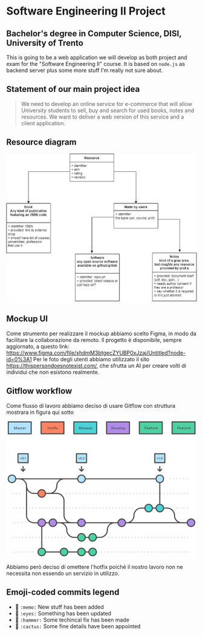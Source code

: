 # Software Engineering II Project
## Bachelor's degree in Computer Science, DISI, University of Trento
This is going to be a web application we will develop as both project and exam for the "Software Engineering II" course. It is based on `node.js` as backend server plus some more stuff I'm really not sure about.

## Statement of our main project idea
> We need to develop an online service for e-commerce that will allow University students to sell, buy and search for used books, notes and resources. We want to deliver a web	version of this service and a client application.

## Resource diagram
![resource-diagram](./resource-diagram.png)

## Mockup UI
Come strumento per realizzare il mockup abbiamo scelto Figma, in modo da facilitare la collaborazione da remoto. Il progetto è disponibile, sempre aggiornato,  a questo link: https://www.figma.com/file/xhdmM3btgecZYUBP0xJzaj/Untitled?node-id=0%3A1
Per le foto degli utenti abbiamo utilizzato il sito https://thispersondoesnotexist.com/, che sfrutta un AI per creare volti di individui che non esistono realmente.

## Gitflow workflow 
Come flusso di lavoro abbiamo deciso di usare Gitflow con struttura mostrara in figura qui sotto

![GitWorkflow](./img/gitFlow.png)

Abbiamo però deciso di omettere l'hotfix poiché il nostro lavoro non ne necessita non essendo un servizio in utilizzo.

## Emoji-coded commits legend
- 📝 `:memo:` New stuff has been added
- 👀 `:eyes:` Something has been updated
- 🔨 `:hammer:` Some techincal fix has been made
- 🌵 `:cactus:` Some fine details have been appointed
